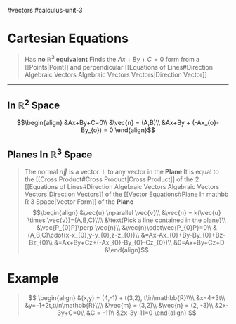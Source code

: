 #vectors 
#calculus-unit-3 
# Cartesian Equations
> Has **no $\mathbb{R}^{3}$ equivalent**
> Finds the $Ax+By+C=0$ form from a [[Points|Point]] and perpendicular [[Equations of Lines#Direction Algebraic Vectors Algebraic Vectors Vectors|Direction Vector]] 
---
## In $\mathbb{R}^{2}$ Space
$$\begin{align}
&Ax+By+C=0\\
&\vec{n} = (A,B)\\
&Ax+By + (-Ax_{o}-By_{o}) = 0
\end{align}$$
## Planes In $\mathbb{R}^{3}$ Space
> The normal $\vec{n}$ is a vector $\perp$ to any vector in the **Plane**
> It is equal to the [[Cross Product#Cross Product|Cross Product]] of the 2 [[Equations of Lines#Direction Algebraic Vectors Algebraic Vectors Vectors|Direction Vectors]] of the [[Vector Equations#Plane In mathbb R 3 Space|Vector Form]] of the **Plane** 
$$\begin{align}
&\vec{u} \nparallel \vec{v}\\
&\vec{n} = k(\vec{u} \times  \vec{v})=(A,B,C)\\\\
&\text{Pick a line contained in the plane}\\
&\vec{P_{0}P}\perp \vec{n}\\
&\vec{n}\cdot\vec{P_{0}P}=0\\
&(A,B,C)\cdot(x-x_{0},y-y_{0},z-z_{0})\\
&=Ax-Ax_{0}+By-By_{0}+Bz-Bz_{0}\\
&=Ax+By+Cz+(-Ax_{0}-By_{0}-Cz_{0})\\
&0=Ax+By+Cz+D
&\end{align}$$

# Example
> $$
\begin{align}
&(x,y) = (4,-1) + t(3,2), t\in\mathbb{R}\\\\
&x=4+3t\\
&y=-1+2t,t\in\mathbb{R}\\\\
&\vec{m} = (3,2)\\
&\vec{n} = (2, -3)\\
&2x-3y+C=0\\
&C = -11\\
&2x-3y-11=0
\end{align}
$$